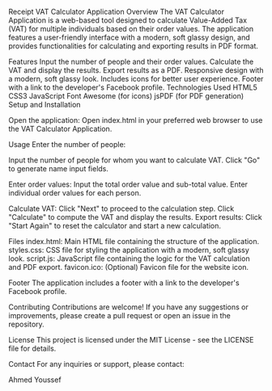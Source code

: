 Receipt VAT Calculator Application
Overview
The VAT Calculator Application is a web-based tool designed to calculate Value-Added Tax (VAT) for multiple individuals based on their order values. The application features a user-friendly interface with a modern, soft glassy design, and provides functionalities for calculating and exporting results in PDF format.

Features
Input the number of people and their order values.
Calculate the VAT and display the results.
Export results as a PDF.
Responsive design with a modern, soft glassy look.
Includes icons for better user experience.
Footer with a link to the developer's Facebook profile.
Technologies Used
HTML5
CSS3
JavaScript
Font Awesome (for icons)
jsPDF (for PDF generation)
Setup and Installation

Open the application:
Open index.html in your preferred web browser to use the VAT Calculator Application.

Usage
Enter the number of people:

Input the number of people for whom you want to calculate VAT.
Click "Go" to generate name input fields.

Enter order values:
Input the total order value and sub-total value.
Enter individual order values for each person.

Calculate VAT:
Click "Next" to proceed to the calculation step.
Click "Calculate" to compute the VAT and display the results.
Export results:
Click "Start Again" to reset the calculator and start a new calculation.

Files
index.html: Main HTML file containing the structure of the application.
styles.css: CSS file for styling the application with a modern, soft glassy look.
script.js: JavaScript file containing the logic for the VAT calculation and PDF export.
favicon.ico: (Optional) Favicon file for the website icon.

Footer
The application includes a footer with a link to the developer's Facebook profile.

Contributing
Contributions are welcome! If you have any suggestions or improvements, please create a pull request or open an issue in the repository.

License
This project is licensed under the MIT License - see the LICENSE file for details.

Contact
For any inquiries or support, please contact:

Ahmed Youssef
